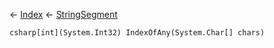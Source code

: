 ← [Index](Api-Index) ← [StringSegment](VRage.Game.ModAPI.Ingame.Utilities.StringSegment)

```csharp[int](System.Int32) IndexOfAny(System.Char[] chars)```